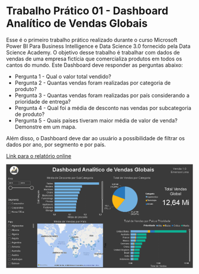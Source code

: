 # Trabalho Prático 01 - Dashboard Analítico de Vendas Globais
Esse é o primeiro trabalho prático realizado durante o curso Microsoft Power BI Para Business Intelligence e Data Science 3.0 fornecido pela Data Science Academy. O objetivo desse trabalho é  trabalhar com  dados de vendas de uma empresa fictícia que comercializa produtos em todos os cantos do  mundo. Este Dashboard deve responder as perguntas abaixo:
  - Pergunta 1 - Qual o valor total vendido?
  - Pergunta 2 - Quantas vendas foram realizadas por categoria de produto?
  - Pergunta 3 - Quantas vendas foram realizadas por país considerando a prioridade de entrega?
  - Pergunta 4 - Qual foi a média de desconto nas vendas por subcategoria de produto?
  - Pergunta 5 - Quais países tiveram maior média de valor de venda? Demonstre em um mapa.

Além disso, o Dashboard deve dar ao usuário a possibilidade de filtrar os dados por ano, por segmento e por país.

[Link para o relatório online](https://app.powerbi.com/view?r=eyJrIjoiMWI3OWI0ODQtZDdkNS00MWFkLWFmY2EtZTFjMDdkNTc2Yzc4IiwidCI6ImQ2ODUwYTdhLTI4MmItNGUyNC1hMDBjLWI5OTM4MGVjMGJkMSJ9)

![alt text](https://github.com/EmersonLima1/TrabalhoPratico-DSA-PowerBI_01/blob/main/Captura%20de%20tela%202023-01-17%20172813.png)



